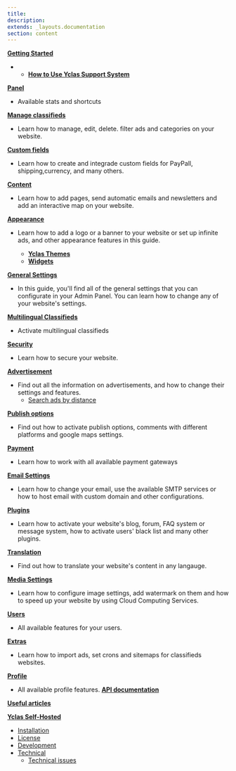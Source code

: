```yaml
---
title:
description:
extends: _layouts.documentation
section: content
---
```


[**Getting Started**](/docs)

 -  -  [**How to Use Yclas Support System**](home-how-to-use-yclas-support-system)

[**Panel**](/docs/panel)
-  Available stats and shortcuts

[**Manage classifieds**](/docs/classifieds)
- Learn how to manage, edit, delete. filter ads and categories on your website.

[**Custom fields**](/docs/custom-fields)
- Learn how to create and integrade custom fields for PayPall, shipping,currency, and many others.

[**Content**](/docs/content)
- Learn how to add pages, send automatic emails and newsletters and add an interactive map on your website.

[**Appearance**](/docs/appearance)
- Learn how to add a logo or a banner to your website or set up infinite ads, and other appearance features in this guide.

  - [**Yclas Themes**](/docs/themes)
  - [**Widgets**](/docs/widgets)

[**General Settings**](/docs/general-settings)

   -  In this guide, you'll find all of the general settings that you can configurate in your Admin Panel. You can learn how to change any of your website's settings.

[**Multilingual Classifieds**](/docs/multilingual)
- Activate multilingual classifieds 

 [**Security**](/docs/security)
- Learn how to secure your website.

[**Advertisement**](/docs/advertisement)

- Find out all the information on advertisements, and how to change their settings and features.
   - [Search ads by distance](/docs/search-ads-by-distance)

[**Publish options**](/docs/publish-optiond)
- Find out how to activate publish options, comments with different platforms and google maps settings.

[**Payment**](/docs/payment)
- Learn how to work with all available payment gateways 

[**Email Settings**](/docs/email-settings)
- Learn how to change your email, use the available SMTP services or how to host email with custom domain and other configurations.

[**Plugins**](/docs/plugins)
- Learn how to activate your website's blog, forum, FAQ system or message system, how to activate users' black list and many other plugins.

[**Translation**](/docs/translations)
- Find out how to translate your website's content in any langauge.

[**Media Settings**](/docs/media-settings)
- Learn how to configure image settings, add watermark on them and how to speed up your website by using Cloud Computing Services.

[**Users**](/docs/users)
- All available features for your users.

[**Extras**](/docs/extras)
- Learn how to import ads, set crons and sitemaps for classifieds websites.

[**Profile**](/docs/profile)
- All available profile features.
[**API documentation**](/docs/api-documentation)

[**Useful articles**](/docs/useful-articles)

[**Yclas Self-Hosted**](/docs/self-hosted)
* [Installation](/docs/yclas-self-hosted-installation)
* [License](/docs/license)
* [Development](/docs/yclas-self-hosted-development)
* [Technical](/docs/yclas-self-hosted-technical)
  * [Technical issues](/docs/technical-issues)

